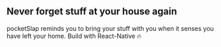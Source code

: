## Never forget stuff at your house again

pocketSlap reminds you to bring your stuff with you when it senses you have left your home. Build with React-Native 🔥
